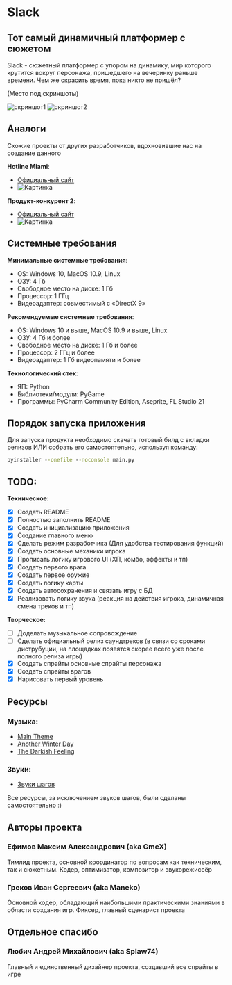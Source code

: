 # Slack

## Тот самый динамичный платформер с сюжетом

Slack - сюжетный платформер с упором на динамику, мир которого крутится вокруг персонажа, пришедшего на вечеринку раньше времени. Чем же скрасить время, пока никто не пришёл?

(Место под скриншоты)

![скриншот1](https://sun9-16.userapi.com/s/v1/ig2/gQ1BJrCZhWE9Lny7Li3qBKZKTISsMLE0p1HkkuJ5YlCeQkq3vIZ10kH80XNt9q_EZ3B_up85YE4wSoFWxxN0Ly7-.jpg?size=200x200&quality=96&crop=212,3,792,792&ava=1 "скриншот1" )
![скриншот2](https://sun1-23.userapi.com/s/v1/ig2/KL72jNAgmQK8DfB7nxkWACmhnHxKXoRWgvNkYCWqC2KWl_aS_z5thzG93YvwiZtGgkthw4gTU6WuvvZrDBm_J4ch.jpg?size=200x0&quality=96&crop=33,0,538,538&ava=1 "скриншот1" )



## Аналоги

Схожие проекты от других разработчиков, вдохновившие нас на создание данного

**Hotline Miami**:
- [Официальный сайт](https://www.hotlinemiami.com/)
- ![Картинка](https://www.hotlinemiami.com/assets/hotline-miami.png)

**Продукт-конкурент 2**:
- [Официальный сайт](https://www.veewo.com/neonabyss)
- ![Картинка](https://static.wixstatic.com/media/3d55e4_a61e3246b6c5457d9e7d5c62fdcc3b5d~mv2.png/v1/fill/w_426,h_256,al_c,q_85,enc_auto/neon_banner_logo_en.png)


## Системные требования

**Минимальные системные требования**:
- OS: Windows 10, MacOS 10.9, Linux
- ОЗУ: 4 Гб
- Свободное место на диске: 1 Гб
- Процессор: 1 ГГц
- Видеоадаптер: совместимый с «DirectX 9»

**Рекомендуемые системные требования**:
- OS: Windows 10 и выше, MacOS 10.9 и выше, Linux
- ОЗУ: 4 Гб и более
- Свободное место на диске: 1 Гб и более
- Процессор: 2 ГГц и более
- Видеоадаптер: 1 Гб видеопамяти и более


**Технологический стек**:
- ЯП: Python
- Библиотеки/модули: PyGame
- Программы: PyCharm Community Edition, Aseprite, FL Studio 21

## Порядок запуска приложения

Для запуска продукта необходимо скачать готовый билд с вкладки релизов ИЛИ собрать его самостоятельно, используя команду:

```cmd
pyinstaller --onefile --noconsole main.py
```

## TODO:
**Техническое:**
- [x] Создать README
- [x] Полностью заполнить README
- [X] Создать инициализацию приложения
- [X] Создание главного меню
- [X] Сделать режим разработчика (Для удобства тестирования функций)
- [X] Создать основные механики игрока
- [X] Прописать логику игрового UI (ХП, комбо, эффекты и тп)
- [X] Создать первого врага
- [X] Создать первое оружие
- [X] Создать логику карты
- [X] Создать автосохранения и связать игру с БД
- [X] Реализовать логику звука (реакция на действия игрока, динамичная смена треков и тп)

**Творческое:**
- [ ] Доделать музыкальное сопровождение
- [ ] Сделать официальный релиз саундтреков (в связи со сроками диструбуции, на площадках появятся скорее всего уже после полного релиза игры)
- [X] Создать спрайты основные спрайты персонажа
- [X] Создать спрайты врагов
- [X] Нарисовать первый уровень

## Ресурсы

### Музыка:

- [Main Theme](https://vk.com/artist/gmex)
- [Another Winter Day](https://vk.com/artist/gmex)
- [The Darkish Feeling](https://vk.com/artist/gmex)

### Звуки:
- [Звуки шагов](https://dryoma.itch.io/footsteps-sounds)

Все ресурсы, за исключением звуков шагов, были сделаны самостоятельно :)

## Авторы проекта

### Ефимов Максим Александрович (aka GmeX)
Тимлид проекта, основной координатор по вопросам как техническим, так и сюжетным. Кодер, оптимизатор, композитор и звукорежиссёр
### Греков Иван Сергеевич (aka Maneko)
Основной кодер, обладающий наибольшими практическими знаниями в области создания игр. Фиксер, главный сценарист проекта

## Отдельное спасибо

### Любич Андрей Михайлович (aka Splaw74)
Главный и единственный дизайнер проекта, создавший все спрайты в игре
